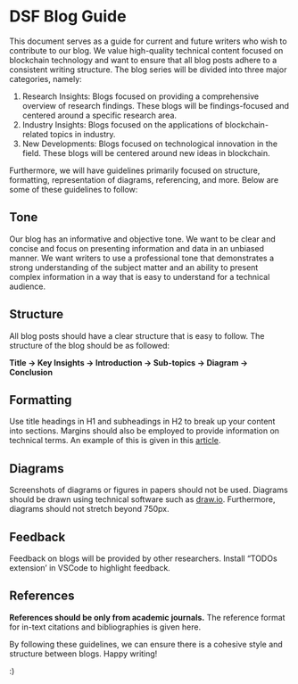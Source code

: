 # **DSF Blog Guide**

This document serves as a guide for current and future writers who wish to contribute to our blog. We value high-quality technical content focused on blockchain technology and want to ensure that all blog posts adhere to a consistent writing structure. The blog series will be divided into three major categories, namely:

1. Research Insights: Blogs focused on providing a comprehensive overview of research findings. These blogs will be findings-focused and centered around a specific research area.
2. Industry Insights: Blogs focused on the applications of blockchain-related topics in industry.
3. New Developments: Blogs focused on technological innovation in the field. These blogs will be centered around new ideas in blockchain.

Furthermore, we will have guidelines primarily focused on structure, formatting, representation of diagrams, referencing, and more. Below are some of these guidelines to follow:

## Tone

Our blog has an informative and objective tone. We want to be clear and concise and focus on presenting information and data in an unbiased manner. We want writers to use a professional tone that demonstrates a strong understanding of the subject matter and an ability to present complex information in a way that is easy to understand for a technical audience.

## Structure

All blog posts should have a clear structure that is easy to follow. The structure of the blog should be as followed:

**Title → Key Insights → Introduction → Sub-topics → Diagram → Conclusion**

## Formatting

Use title headings in H1 and subheadings in H2 to break up your content into sections. Margins should also be employed to provide information on technical terms. An example of this is given in this [article](https://github.com/xujiahuayz/dsfblog/blob/main/blogs/gov.md).


## Diagrams

Screenshots of diagrams or figures in papers should not be used. Diagrams should be drawn using technical software such as [draw.io](http://draw.io). Furthermore, diagrams should not stretch beyond 750px. 

## Feedback

Feedback on blogs will be provided by other researchers. Install “TODOs extension’ in VSCode to highlight feedback.

## References

**References should be only from academic journals.** The reference format for in-text citations and bibliographies is given here.

By following these guidelines, we can ensure there is a cohesive style and structure between blogs. Happy writing!

:)